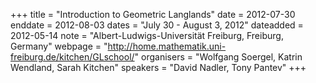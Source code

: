 +++
title = "Introduction to Geometric Langlands"
date = 2012-07-30
enddate = 2012-08-03
dates = "July 30 - August 3, 2012"
dateadded = 2012-05-14
note = "Albert-Ludwigs-Universität Freiburg, Freiburg, Germany"
webpage = "http://home.mathematik.uni-freiburg.de/kitchen/GLschool/"
organisers = "Wolfgang Soergel, Katrin Wendland, Sarah Kitchen"
speakers = "David Nadler, Tony Pantev"
+++
